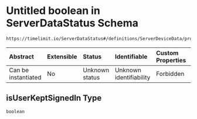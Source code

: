 # Untitled boolean in ServerDataStatus Schema

```txt
https://timelimit.io/ServerDataStatus#/definitions/ServerDeviceData/properties/isUserKeptSignedIn
```



| Abstract            | Extensible | Status         | Identifiable            | Custom Properties | Additional Properties | Access Restrictions | Defined In                                                                            |
| :------------------ | :--------- | :------------- | :---------------------- | :---------------- | :-------------------- | :------------------ | :------------------------------------------------------------------------------------ |
| Can be instantiated | No         | Unknown status | Unknown identifiability | Forbidden         | Allowed               | none                | [ServerDataStatus.schema.json\*](ServerDataStatus.schema.json "open original schema") |

## isUserKeptSignedIn Type

`boolean`
